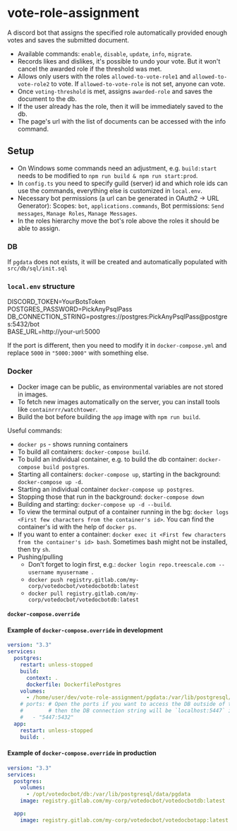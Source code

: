 # vote-role-assignment
A discord bot that assigns the specified role automatically provided enough votes and saves the submitted document.

- Available commands: `enable`, `disable`, `update`, `info`, `migrate`.
- Records likes and dislikes, it's possible to undo your vote. But it won't cancel the awarded role if the threshold was met.
- Allows only users with the roles `allowed-to-vote-role1` and `allowed-to-vote-role2` to vote. If `allowed-to-vote-role` is not set, anyone can vote.
- Once `voting-threshold` is met, assigns `awarded-role` and saves the document to the db.
- If the user already has the role, then it will be immediately saved to the db.
- The page's url with the list of documents can be accessed with the info command.

## Setup
- On Windows some commands need an adjustment, e.g. `build:start` needs to be modified to `npm run build & npm run start:prod`.
- In `config.ts` you need to specify guild (server) id and which role ids can use the commands, everything else is customized in `local.env`.
- Necessary bot permissions (a url can be generated in OAuth2 -> URL Generator): Scopes: `bot`, `applications.commands`, Bot permissions: `Send messages`, `Manage Roles`, `Manage Messages`.
- In the roles hierarchy move the bot's role above the roles it should be able to assign.

### DB
If `pgdata` does not exists, it will be created and automatically populated with `src/db/sql/init.sql`

### `local.env` structure
DISCORD_TOKEN=YourBotsToken  
POSTGRES_PASSWORD=PickAnyPsqlPass  
DB_CONNECTION_STRING=postgres://postgres:PickAnyPsqlPass@postgres:5432/bot  
BASE_URL=http://your-url:5000

If the port is different, then you need to modify it in `docker-compose.yml` and replace `5000` in `"5000:3000"` with something else.

### Docker
- Docker image can be public, as environmental variables are not stored in images.
- To fetch new images automatically on the server, you can install tools like `containrrr/watchtower`.
- Build the bot before building the `app` image with `npm run build`.

Useful commands:
- `docker ps` - shows running containers
- To build all containers: `docker-compose build`.
- To build an individual container, e.g. to build the db container: `docker-compose build postgres`.
- Starting all containers: `docker-compose up`, starting in the background: `docker-compose up -d`.
- Starting an individual container `docker-compose up postgres`.
- Stopping those that run in the background: `docker-compose down` 
- Building and starting: `docker-compose up -d --build`.
- To view the terminal output of a container running in the bg: `docker logs <First few characters from the container's id>`. You can find the container's id with the help of `docker ps`.
- If you want to enter a container: `docker exec it <First few characters from the container's id> bash`. Sometimes bash might not be installed, then try `sh`.
- Pushing/pulling
  - Don't forget to login first, e.g.: `docker login repo.treescale.com --username myusername `. 
  - `docker push registry.gitlab.com/my-corp/votedocbot/votedocbotdb:latest`
  - `docker pull registry.gitlab.com/my-corp/votedocbot/votedocbotdb:latest`

#### `docker-compose.override`
#### Example of `docker-compose.override` in development
```yml
version: "3.3"
services:
  postgres:
    restart: unless-stopped
    build:
      context: .
      dockerfile: DockerfilePostgres
    volumes:
      - /home/user/dev/vote-role-assignment/pgdata:/var/lib/postgresql/data/pgdata    
    # ports: # Open the ports if you want to access the DB outside of the app container, 
    #        # then the DB connection string will be `localhost:5447` instead of `postgres:5432`
    #   - "5447:5432"
  app:
    restart: unless-stopped
    build: .
```

#### Example of `docker-compose.override` in production
```yml
version: "3.3"
services:
  postgres:
    volumes:
      - /opt/votedocbot/db:/var/lib/postgresql/data/pgdata
    image: registry.gitlab.com/my-corp/votedocbot/votedocbotdb:latest

  app:
    image: registry.gitlab.com/my-corp/votedocbot/votedocbotapp:latest
```
